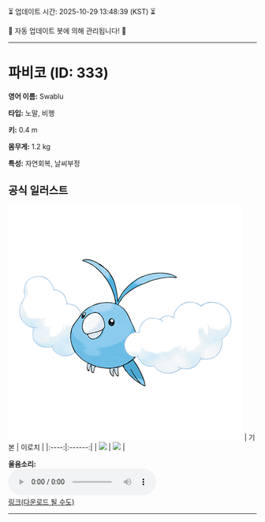 
⏳ 업데이트 시간: 2025-10-29 13:48:39 (KST) ⏳

🤖 자동 업데이트 봇에 의해 관리됩니다! 🤖

---

# 파비코 (ID: 333)
**영어 이름:** Swablu

**타입:** 노말, 비행

**키:** 0.4 m

**몸무게:** 1.2 kg

**특성:** 자연회복, 날씨부정

## 공식 일러스트
![](https://raw.githubusercontent.com/PokeAPI/sprites/master/sprites/pokemon/other/official-artwork/333.png)
| 기본 | 이로치 |
|:----:|:------:|
| <img src="http://play.pokemonshowdown.com/sprites/ani/swablu.gif" width="200"> | <img src="http://play.pokemonshowdown.com/sprites/ani-shiny/swablu.gif" width="200"> |

**울음소리:**<br><audio controls src="https://raw.githubusercontent.com/PokeAPI/cries/main/cries/pokemon/latest/333.ogg"></audio><br> [링크(다운로드 될 수도)](https://raw.githubusercontent.com/PokeAPI/cries/main/cries/pokemon/latest/333.ogg)


---

